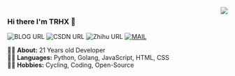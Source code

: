 <img align='right' src="https://github-readme-stats.vercel.app/api?username=TRHX&show_icons=true">

### Hi there I'm TRHX :lemon:

![BLOG URL](https://img.shields.io/twitter/url?color=blue&label=BLOG&logo=hexo&logoColor=white&style=flat-square&url=https%3A%2F%2Fwww.itrhx.com%2F)
![CSDN URL](https://img.shields.io/twitter/url?color=red&label=CSDN&logo=C&logoColor=white&style=flat-square&url=https%3A%2F%2Fitrhx.blog.csdn.net%2F)
![Zhihu URL](https://img.shields.io/twitter/url?color=%230077E6&label=Zhihu&logo=zhihu&logoColor=white&style=flat-square&url=https%3A%2F%2Fwww.zhihu.com%2Fpeople%2Fitrhx)
[![MAIL](https://img.shields.io/static/v1?label=MAIL&message=%20&color=green&logo=gmail&style=flat-square&logoColor=white)](mailto:admin@itrhx.com)
  
  
👨‍🎓 **About:** 21 Years old Developer  
👨‍💻 **Languages:** Python, Golang, JavaScript, HTML, CSS  
🚴‍♀️ **Hobbies:** Cycling, Coding, Open-Source
